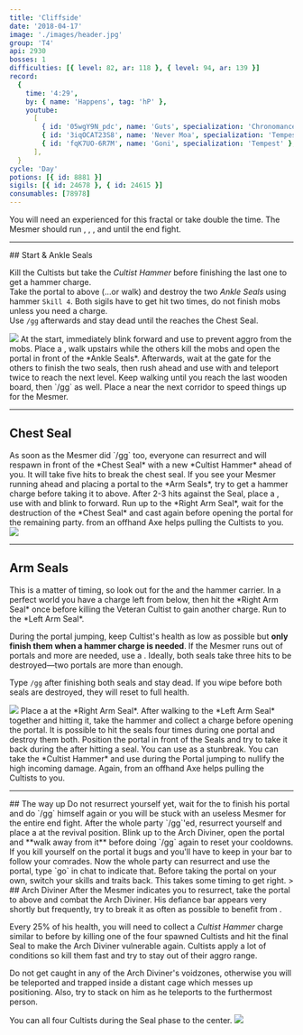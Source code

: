 ```yaml
---
title: 'Cliffside'
date: '2018-04-17'
image: './images/header.jpg'
group: 'T4'
api: 2930
bosses: 1
difficulties: [{ level: 82, ar: 118 }, { level: 94, ar: 139 }]
record:
  {
    time: '4:29',
    by: { name: 'Happens', tag: 'hP' },
    youtube:
      [
        { id: '05wgY9N_pdc', name: 'Guts', specialization: 'Chronomancer' },
        { id: '3iqOCAT23S8', name: 'Never Moa', specialization: 'Tempest' },
        { id: 'fqK7UO-6R7M', name: 'Goni', specialization: 'Tempest' },
      ],
  }
cycle: 'Day'
potions: [{ id: 8881 }]
sigils: [{ id: 24678 }, { id: 24615 }]
consumables: [78978]
---
```


<Message>
You will need an experienced <Specialization name="mesmer"/> for this fractal or take double the time. The Mesmer should run <Skill id="10200"/>, <Skill id="29578"/>, <Skill id="10197"/>, <Skill id="10377"/> and <Trait id="752"/> until the end fight.
</Message>

---

<Grid>
<GridItem>
## Start & Ankle Seals <Item id="8881" text="false"/><Item id="24678" text="false"/>

Kill the Cultists but take the _Cultist Hammer_ before finishing the last one to get a hammer charge.  
Take the portal to above (...or walk) and destroy the two _Ankle Seals_ using hammer `Skill 4`. Both sigils have to get hit two times, do not finish mobs unless you need a charge.  
Use `/gg` afterwards and stay dead until the <Specialization name="mesmer"/> reaches the Chest Seal.
</GridItem>

<GridItem sm="4">
<Image src="./images/ankle_seals.jpg" caption="The ankle seals" compact/>
</GridItem>
</Grid>

<Tabs>
<Tab specialization="mesmer">
At the start, immediately blink forward and use <Effect name="stealth"/> to prevent aggro from the mobs. Place a <Skill id="10197"/>, walk upstairs while the others kill the mobs and open the portal in front of the *Ankle Seals*.    
        Afterwards, wait at the gate for the others to finish the two seals, then rush ahead and use <Skill id="29578"/> with <Skill id="10200"/> and teleport twice to reach the next level.    
        Keep walking until you reach the last wooden board, then `/gg` as well.
</Tab>

<Tab specialization="elementalist">
Place a <Skill id="5516"/> near the next corridor to speed things up for the Mesmer.
</Tab>
</Tabs>

---

## Chest Seal <Item id="8881" text="false"/><Item id="24678" text="false"/>

<Grid>
<GridItem>
As soon as the Mesmer did `/gg` too, everyone can resurrect and will respawn in front of the *Chest Seal* with a new *Cultist Hammer* ahead of you.    
It will take five hits to break the chest seal. If you see your Mesmer running ahead and placing a portal to the *Arm Seals*, try to get a hammer charge before taking it to above.
</GridItem>

<GridItem>
<Tabs>
<Tab specialization="chronomancer">
After 2-3 hits against the Seal, place a <Skill id="10197"/>, use <Skill id="29578"/> with <Skill id="29830"/> and blink to forward. Run up to the *Right Arm Seal*, wait for the destruction of the *Chest Seal* and cast <Skill id="29578"/> again before opening the portal for the remaining party.
</Tab>

<Tab specialization="ranger">
<Skill id="12638"/> from an offhand Axe helps pulling the Cultists to you.
</Tab>
</Tabs>
</GridItem>
</Grid>

<Image src="./images/chest_seal.jpg" caption="The chest seal"/>

---

## Arm Seals <Item id="8881" text="false"/><Item id="24678" text="false"/>

<Grid>
<GridItem>
This is a matter of timing, so look out for the <Specialization name="mesmer"/> and the hammer carrier. In a perfect world you have a charge left from below, then hit the *Right Arm Seal* once before killing the Veteran Cultist to gain another charge. Run to the *Left Arm Seal*.

During the portal jumping, keep Cultist's health as low as possible but **only finish them when a hammer charge is needed**. If the Mesmer runs out of portals and more are needed, use a <Item id="78978"/>. Ideally, both seals take three hits to be destroyed—two portals are more than enough.

Type `/gg` after finishing both seals and stay dead. If you wipe before both seals are destroyed, they will reset to full health.
</GridItem>

<GridItem sm="4">
<Image src="./images/arm_seal.jpg" caption="One of the arm seals" compact/>
</GridItem>
</Grid>

<Tabs>
<Tab specialization="chronomancer">
Place a <Skill id="10197"/> at the *Right Arm Seal*. After walking to the *Left Arm Seal* together and hitting it, take the hammer and collect a charge before opening the portal.    
        It is possible to hit the seals four times during one portal and destroy them both. Position the portal in front of the Seals and try to take it back during the <Control name="stun"/> after hitting a seal. You can use <Skill id="10200"/> as a stunbreak.
</Tab>

<Tab specialization="warrior">
You can take the *Cultist Hammer* and use <Skill id="21815"/> during the Portal jumping to nullify the high incoming damage.
</Tab>

<Tab specialization="ranger">
Again, <Skill id="12638"/> from an offhand Axe helps pulling the Cultists to you.
</Tab>
</Tabs>

---

<Grid>
<GridItem sm="4">
## The way up
Do not resurrect yourself yet, wait for the <Specialization name="mesmer"/> to finish his portal and do `/gg` himself again or you will be stuck with an useless Mesmer for the entire end fight.
</GridItem>

<GridItem>
<Tabs>
<Tab specialization="mesmer">
After the whole party `/gg`'ed, resurrect yourself and place a <Skill id="10197"/> at the revival position.    
    Blink up to the Arch Diviner, open the portal and **walk away from it** before doing `/gg` again to reset your cooldowns. If you kill yourself on the portal it bugs and you'll have to keep <Skill id="10200"/> in your bar to follow your comrades.    
    Now the whole party can resurrect and use the portal, type `go` in chat to indicate that. Before taking the portal on your own, switch your skills and traits back. This takes some timing to get right.
</Tab>
</Tabs>
</GridItem>
</Row>>

<GridItem>
## <Boss red/> Arch Diviner <Item id="8881" text="false"/><Item id="24678" text="false"/>
After the Mesmer indicates you to resurrect, take the portal to above and combat the Arch Diviner. His defiance bar appears very shortly but frequently, try to break it as often as possible to benefit from <Trait id="1502"/>.

Every 25% of his health, you will need to collect a _Cultist Hammer_ charge similar to before by killing one of the four spawned Cultists and hit the final Seal to make the Arch Diviner vulnerable again. Cultists apply a lot of conditions so kill them fast and try to stay out of their aggro range.

Do not get caught in any of the Arch Diviner's voidzones, otherwise you will be teleported and trapped inside a distant cage which messes up positioning. Also, try to stack on him as he teleports to the furthermost person.
</GridItem>

<GridItem sm="4">
<Tabs>
<Tab specialization="mesmer">
You can <Skill id="10363"/> all four Cultists during the Seal phase to the center.
</Tab>
</Tabs>
</GridItem>
</Grid>

<Image src="./images/arch_diviner.jpg" caption="The arch diviner and the final seal"/>
